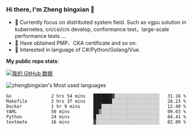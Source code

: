 ### Hi there, I'm Zheng bingxian  👋

* 📖  Currently focus on distributed system field. Such as vgpu solution in kubernetes, cri/csi/cni develop, conformance test，large-scale performance tests ...
* 🌱  Have obtained PMP、CKA certificate and so on.
* 👯  Interested in language of C#/Python/Golang/Vue.

**My public repo stats**:

[![我的 GitHub 数据](https://github-readme-stats.vercel.app/api?username=zhengbingxian&theme=merko)]()

![zhengbingxian's Most used languages](https://github-readme-stats.vercel.app/api/top-langs/?username=zhengbingxian&layout=compact&hide_border=true&langs_count=10)

<!--START_SECTION:waka-->

```text
Go               2 hrs 54 mins   ███████▓░░░░░░░░░░░░░░░░░   31.16 %
Makefile         2 hrs 37 mins   ███████░░░░░░░░░░░░░░░░░░   28.23 %
Docker           1 hr 9 mins     ███░░░░░░░░░░░░░░░░░░░░░░   12.40 %
YAML             50 mins         ██▒░░░░░░░░░░░░░░░░░░░░░░   09.03 %
Python           24 mins         █░░░░░░░░░░░░░░░░░░░░░░░░   04.41 %
textmate         16 mins         ▓░░░░░░░░░░░░░░░░░░░░░░░░   02.89 %
```

<!--END_SECTION:waka-->
